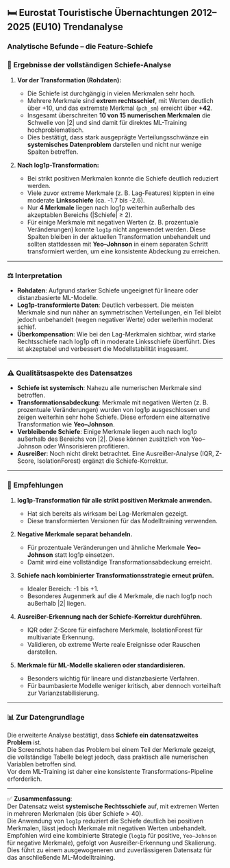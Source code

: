 ## 🛏️ Eurostat Touristische Übernachtungen 2012–2025 (EU10) Trendanalyse

### Analytische Befunde – die Feature-Schiefe

### 🔎 Ergebnisse der vollständigen Schiefe-Analyse

1. **Vor der Transformation (Rohdaten):**
   * Die Schiefe ist durchgängig in vielen Merkmalen sehr hoch.  
   * Mehrere Merkmale sind **extrem rechtsschief**, mit Werten deutlich über +10, und das extremste Merkmal (`pch_sm`) erreicht über **+42**.  
   * Insgesamt überschreiten **10 von 15 numerischen Merkmalen** die Schwelle von |2| und sind damit für direktes ML-Training hochproblematisch.  
   * Dies bestätigt, dass stark ausgeprägte Verteilungsschwänze ein **systemisches Datenproblem** darstellen und nicht nur wenige Spalten betreffen.

2. **Nach log1p-Transformation:**
   * Bei strikt positiven Merkmalen konnte die Schiefe deutlich reduziert werden.  
   * Viele zuvor extreme Merkmale (z. B. Lag-Features) kippten in eine moderate **Linksschiefe** (ca. -1.7 bis -2.6).  
   * Nur **4 Merkmale** liegen nach log1p weiterhin außerhalb des akzeptablen Bereichs (|Schiefe| ≥ 2).  
   * Für einige Merkmale mit negativen Werten (z. B. prozentuale Veränderungen) konnte `log1p` nicht angewendet werden. Diese Spalten bleiben in der aktuellen Transformation unbehandelt und sollten stattdessen mit **Yeo–Johnson** in einem separaten Schritt transformiert werden, um eine konsistente Abdeckung zu erreichen.

---

### ⚖️ Interpretation

* **Rohdaten**: Aufgrund starker Schiefe ungeeignet für lineare oder distanzbasierte ML-Modelle.  
* **Log1p-transformierte Daten**: Deutlich verbessert. Die meisten Merkmale sind nun näher an symmetrischen Verteilungen, ein Teil bleibt jedoch unbehandelt (wegen negativer Werte) oder weiterhin moderat schief.  
* **Überkompensation**: Wie bei den Lag-Merkmalen sichtbar, wird starke Rechtsschiefe nach log1p oft in moderate Linksschiefe überführt. Dies ist akzeptabel und verbessert die Modellstabilität insgesamt.

---

### ⚠️ Qualitätsaspekte des Datensatzes

* **Schiefe ist systemisch**: Nahezu alle numerischen Merkmale sind betroffen.  
* **Transformationsabdeckung**: Merkmale mit negativen Werten (z. B. prozentuale Veränderungen) wurden von log1p ausgeschlossen und zeigen weiterhin sehr hohe Schiefe. Diese erfordern eine alternative Transformation wie **Yeo–Johnson**.  
* **Verbleibende Schiefe**: Einige Merkmale liegen auch nach log1p außerhalb des Bereichs von |2|. Diese können zusätzlich von Yeo–Johnson oder Winsorisieren profitieren.  
* **Ausreißer**: Noch nicht direkt betrachtet. Eine Ausreißer-Analyse (IQR, Z-Score, IsolationForest) ergänzt die Schiefe-Korrektur.

---

### 📝 Empfehlungen

1. **log1p-Transformation für alle strikt positiven Merkmale anwenden.**
   * Hat sich bereits als wirksam bei Lag-Merkmalen gezeigt.  
   * Diese transformierten Versionen für das Modelltraining verwenden.

2. **Negative Merkmale separat behandeln.**
   * Für prozentuale Veränderungen und ähnliche Merkmale **Yeo–Johnson** statt log1p einsetzen.  
   * Damit wird eine vollständige Transformationsabdeckung erreicht.

3. **Schiefe nach kombinierter Transformationsstrategie erneut prüfen.**
   * Idealer Bereich: -1 bis +1.  
   * Besonderes Augenmerk auf die 4 Merkmale, die nach log1p noch außerhalb |2| liegen.

4. **Ausreißer-Erkennung nach der Schiefe-Korrektur durchführen.**
   * IQR oder Z-Score für einfachere Merkmale, IsolationForest für multivariate Erkennung.  
   * Validieren, ob extreme Werte reale Ereignisse oder Rauschen darstellen.

5. **Merkmale für ML-Modelle skalieren oder standardisieren.**
   * Besonders wichtig für lineare und distanzbasierte Verfahren.  
   * Für baumbasierte Modelle weniger kritisch, aber dennoch vorteilhaft zur Varianzstabilisierung.

---

### 📊 Zur Datengrundlage

Die erweiterte Analyse bestätigt, dass **Schiefe ein datensatzweites Problem** ist.  
Die Screenshots haben das Problem bei einem Teil der Merkmale gezeigt, die vollständige Tabelle belegt jedoch, dass praktisch alle numerischen Variablen betroffen sind.  
Vor dem ML-Training ist daher eine konsistente Transformations-Pipeline erforderlich.

---

✅ **Zusammenfassung**:  
Der Datensatz weist **systemische Rechtsschiefe** auf, mit extremen Werten in mehreren Merkmalen (bis über Schiefe > 40).  
Die Anwendung von `log1p` reduziert die Schiefe deutlich bei positiven Merkmalen, lässt jedoch Merkmale mit negativen Werten unbehandelt.  
Empfohlen wird eine kombinierte Strategie (`log1p` für positive, `Yeo–Johnson` für negative Merkmale), gefolgt von Ausreißer-Erkennung und Skalierung.  
Dies führt zu einem ausgewogeneren und zuverlässigeren Datensatz für das anschließende ML-Modelltraining.
